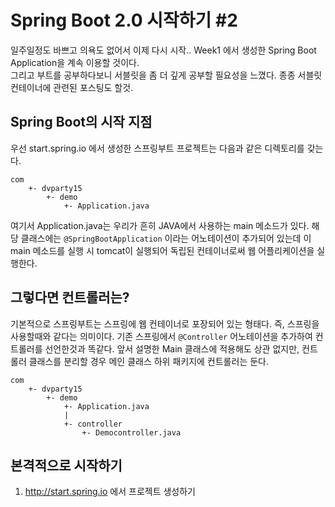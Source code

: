 # Spring Boot 2.0 시작하기 \#2
일주일정도 바쁘고 의욕도 없어서 이제 다시 시작.. Week1 에서 생성한 Spring Boot Application을 계속 이용할 것이다.  
그리고 부트를 공부하다보니 서블릿을 좀 더 깊게 공부할 필요성을 느꼈다. 종종 서블릿 컨테이너에 관련된 포스팅도 할것.

## Spring Boot의 시작 지점
우선 start.spring.io 에서 생성한 스프링부트 프로젝트는 다음과 같은 디렉토리를 갖는다.
```
com
    +- dvparty15
        +- demo
            +- Application.java
```
여기서 Application.java는 우리가 흔히 JAVA에서 사용하는 main 메소드가 있다. 해당 클래스에는 ```@SpringBootApplication``` 이라는 어노테이션이 추가되어 있는데 이 main 메소드를 실행 시 tomcat이 실행되어 독립된 컨테이너로써 웹 어플리케이션을 실행한다.

## 그렇다면 컨트롤러는?
기본적으로 스프링부트는 스프링에 웹 컨테이너로 포장되어 있는 형태다. 즉, 스프링을 사용할때와 같다는 의미이다. 기존 스프링에서 ```@Controller``` 어노테이션을 추가하여 컨트롤러를 선언한것과 똑같다. 앞서 설명한 Main 클래스에 적용해도 상관 없지만, 컨트롤러 클래스를 분리할 경우 메인 클래스 하위 패키지에 컨트롤러는 둔다.
```
com
    +- dvparty15
        +- demo
            +- Application.java
            |
            +- controller
                +- Democontroller.java
```

## 본격적으로 시작하기
1. http://start.spring.io 에서 프로젝트 생성하기